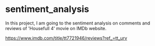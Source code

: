 # sentiment_analysis
In this project, I am going to the sentiment analysis on comments and reviews of 'Housefull 4' movie on IMDb website.

https://www.imdb.com/title/tt7721946/reviews?ref_=tt_urv
